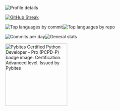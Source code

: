 ![Profile details](http://github-profile-summary-cards.vercel.app/api/cards/profile-details?username=Tanner-ray-Martin&theme=dracula)

[![GitHub Streak](https://streak-stats.demolab.com/?user=Tanner-Ray-Martin&theme=dracula)](https://git.io/streak-stats)

![Top languages by commit](http://github-profile-summary-cards.vercel.app/api/cards/most-commit-language?username=Tanner-ray-Martin&theme=dracula&utcOffset=80)![Top languages by repo](http://github-profile-summary-cards.vercel.app/api/cards/repos-per-language?username=Tanner-ray-Martin&theme=dracula&utcOffset=8)

![Commits per day](  http://github-profile-summary-cards.vercel.app/api/cards/productive-time?username=Tanner-ray-Martin&theme=dracula&utcOffset=8)![General stats](http://github-profile-summary-cards.vercel.app/api/cards/stats?username=Tanner-ray-Martin&theme=dracula&utcOffset=8)

[<img src="https://images.credly.com/size/680x680/images/49385e4e-963b-4acc-b942-a8e559c109ae/image.png" alt="Pybites Certified Python Developer - Pro (PCPD-P) badge image. Certification. Advanced level. Issued by Pybites" width="200" height="200">](https://www.credly.com/badges/887f370f-4455-41c9-894b-f2efa957aaff/public_url)
